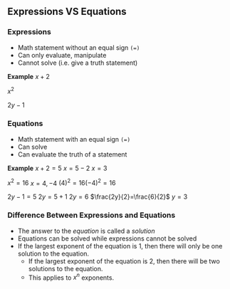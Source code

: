 ## Expressions VS Equations
### Expressions
- Math statement without an equal sign `(=)`
- Can only evaluate, manipulate
- Cannot solve (i.e. give a truth statement)

**Example**
$x+2$

$x^2$

$2y-1$
### Equations
- Math statement with an equal sign `(=)`
- Can solve
- Can evaluate the truth of a statement

**Example**
$x+2=5$
$x=5-2$
$x=3$

$x^2=16$
$x=4, -4$
$(4)^2=16(-4)^2=16$

$2y-1=5$
$2y=5+1$
$2y=6$
$\frac{2y}{2}=\frac{6}{2}$
$y=3$

### Difference Between Expressions and Equations
- The answer to the *equation* is called a *solution*
- Equations can be solved while expressions cannot be solved
- If the largest exponent of the equation is 1, then there will only be one solution to the equation.
	- If the largest exponent of the equation is 2, then there will be two solutions to the equation.
	- This applies to $x^n$ exponents.
